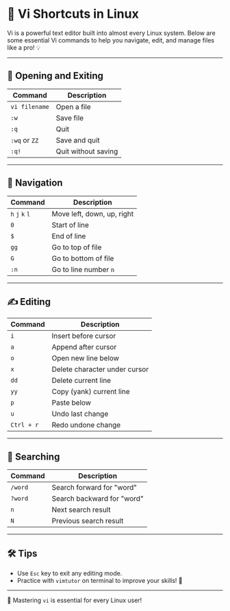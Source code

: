 # 📝 Vi Shortcuts in Linux

Vi is a powerful text editor built into almost every Linux system. Below are some essential Vi commands to help you navigate, edit, and manage files like a pro! 💡

---

## 📂 Opening and Exiting

| Command         | Description                        |
|----------------|------------------------------------|
| `vi filename`   | Open a file                        |
| `:w`            | Save file                          |
| `:q`            | Quit                               |
| `:wq` or `ZZ`   | Save and quit                      |
| `:q!`           | Quit without saving                |

---

## 🧭 Navigation

| Command         | Description                        |
|----------------|------------------------------------|
| `h` `j` `k` `l` | Move left, down, up, right         |
| `0`             | Start of line                      |
| `$`             | End of line                        |
| `gg`            | Go to top of file                  |
| `G`             | Go to bottom of file               |
| `:n`            | Go to line number `n`              |

---

## ✍️ Editing

| Command         | Description                        |
|----------------|------------------------------------|
| `i`             | Insert before cursor               |
| `a`             | Append after cursor                |
| `o`             | Open new line below                |
| `x`             | Delete character under cursor      |
| `dd`            | Delete current line                |
| `yy`            | Copy (yank) current line           |
| `p`             | Paste below                        |
| `u`             | Undo last change                   |
| `Ctrl + r`      | Redo undone change                 |

---

## 🔎 Searching

| Command         | Description                        |
|----------------|------------------------------------|
| `/word`         | Search forward for "word"          |
| `?word`         | Search backward for "word"         |
| `n`             | Next search result                 |
| `N`             | Previous search result             |

---

## 🛠 Tips

- Use `Esc` key to exit any editing mode.
- Practice with `vimtutor` on terminal to improve your skills! 💪

---

🎯 Mastering `vi` is essential for every Linux user!
